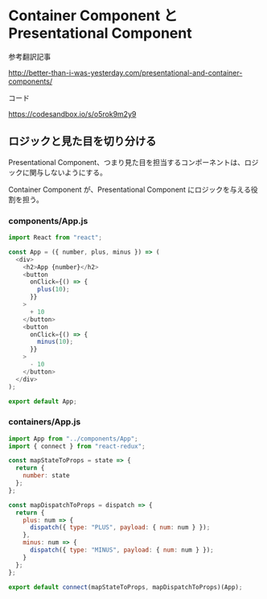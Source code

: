 # Container Component と Presentational Component

参考翻訳記事

http://better-than-i-was-yesterday.com/presentational-and-container-components/

コード

https://codesandbox.io/s/o5rok9m2y9

## ロジックと見た目を切り分ける

Presentational Component、つまり見た目を担当するコンポーネントは、ロジックに関与しないようにする。

Container Component が、Presentational Component にロジックを与える役割を担う。

### components/App.js

```js
import React from "react";

const App = ({ number, plus, minus }) => (
  <div>
    <h2>App {number}</h2>
    <button
      onClick={() => {
        plus(10);
      }}
    >
      + 10
    </button>
    <button
      onClick={() => {
        minus(10);
      }}
    >
      - 10
    </button>
  </div>
);

export default App;

```

### containers/App.js


```js
import App from "../components/App";
import { connect } from "react-redux";

const mapStateToProps = state => {
  return {
    number: state
  };
};

const mapDispatchToProps = dispatch => {
  return {
    plus: num => {
      dispatch({ type: "PLUS", payload: { num: num } });
    },
    minus: num => {
      dispatch({ type: "MINUS", payload: { num: num } });
    }
  };
};

export default connect(mapStateToProps, mapDispatchToProps)(App);

```

